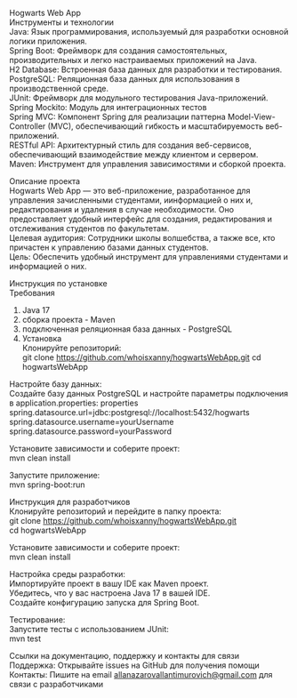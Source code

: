 Hogwarts Web App  
Инструменты и технологии  
Java: Язык программирования, используемый для разработки основной логики приложения.  
Spring Boot: Фреймворк для создания самостоятельных, производительных и легко настраиваемых приложений на Java.  
H2 Database: Встроенная база данных для разработки и тестирования.  
PostgreSQL: Реляционная база данных для использования в производственной среде.  
JUnit: Фреймворк для модульного тестирования Java-приложений.  
Spring Mockito: Модуль для интеграционных тестов  
Spring MVC: Компонент Spring для реализации паттерна Model-View-Controller (MVC), обеспечивающий гибкость и масштабируемость веб-приложений.  
RESTful API: Архитектурный стиль для создания веб-сервисов, обеспечивающий взаимодействие между клиентом и сервером.  
Maven: Инструмент для управления зависимостями и сборкой проекта.  

Описание проекта  
Hogwarts Web App — это веб-приложение, разработанное для управления зачисленными студентами, иинформацией о них и, редактирования и удаления в случае необходимости. Оно предоставляет удобный интерфейс для создания, редактирования и отслеживания студентов по факультетам.  
Целевая аудитория: Сотрудники школы волшебства, а также все,  кто причастен к управлению базами данных студентов.  
Цель: Обеспечить удобный инструмент для управлениями студентами и информацией о них. 
  
Инструкция по установке  
Требования  
1. Java 17  
2. сборка проекта - Maven  
3. подключенная реляционная база данных - PostgreSQL  
4. Установка  
Клонируйте репозиторий:  
git clone https://github.com/whoisxanny/hogwartsWebApp.git
cd hogwartsWebApp  
  
Настройте базу данных:  
Создайте базу данных PostgreSQL и настройте параметры подключения в application.properties:
properties  
spring.datasource.url=jdbc:postgresql://localhost:5432/hogwarts  
spring.datasource.username=yourUsername  
spring.datasource.password=yourPassword  

Установите зависимости и соберите проект:  
mvn clean install  

Запустите приложение:  
mvn spring-boot:run  

Инструкция для разработчиков  
Клонируйте репозиторий и перейдите в папку проекта:  
git clone https://github.com/whoisxanny/hogwartsWebApp.git  
cd hogwartsWebApp  

Установите зависимости и соберите проект:  
mvn clean install  

Настройка среды разработки:  
Импортируйте проект в вашу IDE как Maven проект.  
Убедитесь, что у вас настроена Java 17 в вашей IDE.  
Создайте конфигурацию запуска для Spring Boot.  

Тестирование:  
Запустите тесты с использованием JUnit:  
mvn test  

Ссылки на документацию, поддержку и контакты для связи   
Поддержка: Открывайте issues на GitHub для получения помощи  
Контакты: Пишите на email allanazarovallantimurovich@gmail.com для связи с разработчиками  
